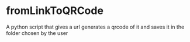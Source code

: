 # fromLinkToQRCode
A python script that gives a url generates a qrcode of it and saves it in the folder chosen by the user
